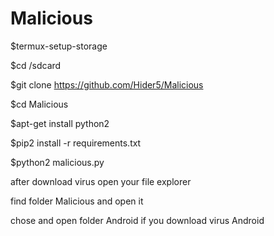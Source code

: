 # Malicious

$termux-setup-storage

$cd /sdcard

$git clone https://github.com/Hider5/Malicious

$cd Malicious

$apt-get install python2

$pip2 install -r requirements.txt

$python2 malicious.py

after download virus open your file explorer

find folder Malicious and open it

chose and open folder Android if you download virus Android
